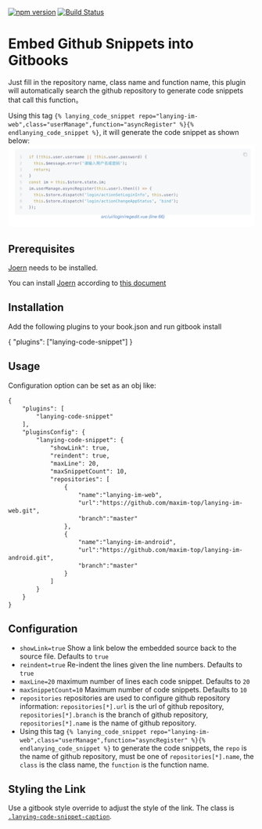 [![npm version](https://badge.fury.io/js/gitbook-plugin-lanying-code-snippet.svg)](https://badge.fury.io/js/gitbook-plugin-lanying-code-snippet)
[![Build Status](https://travis-ci.org/maxim-top/gitbook-plugin-lanying-code-snippet.svg?branch=master)](https://travis-ci.org/maxim-top/gitbook-plugin-lanying-code-snippet)

# Embed Github Snippets into Gitbooks

Just fill in the repository name, class name and function name, this plugin will automatically search the github repository to generate code snippets that call this function。


Using this tag `{% lanying_code_snippet repo="lanying-im-web",class="userManage",function="asyncRegister" %}{% endlanying_code_snippet %}`, it will generate the code snippet as shown below:
![](demo.png)

## Prerequisites
[Joern](https://github.com/joernio/joern) needs to be installed.

You can install [Joern](https://github.com/joernio/joern) according to [this document](https://docs.joern.io/installation)

## Installation
Add the following plugins to your book.json and run gitbook install

{
    "plugins": ["lanying-code-snippet"]
}

## Usage
Configuration option can be set as an obj like:
```
{
    "plugins": [
        "lanying-code-snippet"
    ],
    "pluginsConfig": {
        "lanying-code-snippet": {
            "showLink": true,
            "reindent": true,
            "maxLine": 20,
            "maxSnippetCount": 10,
            "repositories": [
                {
                    "name":"lanying-im-web",
                    "url":"https://github.com/maxim-top/lanying-im-web.git",
                    "branch":"master"
                },
                {
                    "name":"lanying-im-android",
                    "url":"https://github.com/maxim-top/lanying-im-android.git",
                    "branch":"master"
                }
            ]
        }
    }
}
```
## Configuration

* `showLink=true` Show a link below the embedded source back to the source file. Defaults to `true`
* `reindent=true` Re-indent the lines given the line numbers. Defaults to `true`
* `maxLine=20` maximum number of lines each code snippet. Defaults to `20`
* `maxSnippetCount=10` Maximum number of code snippets. Defaults to `10`
* `repositories` repositories are used to configure github repository information: `repositories[*].url` is the url of github repository, `repositories[*].branch` is the branch of github repository, `repositories[*].name` is the name of github repository.
* Using this tag `{% lanying_code_snippet repo="lanying-im-web",class="userManage",function="asyncRegister" %}{% endlanying_code_snippet %}` to generate the code snippets, the `repo` is the name of github repository, must be one of  `repositories[*].name`, the `class` is the class name, the `function` is the function name.

## Styling the Link

Use a gitbook style override to adjust the style of the link. The class is [`.lanying-code-snippet-caption`](https://github.com/maxim-top/gitbook-plugin-lanying-code-snippet/blob/master/book/lanying-code-snippet.css).
